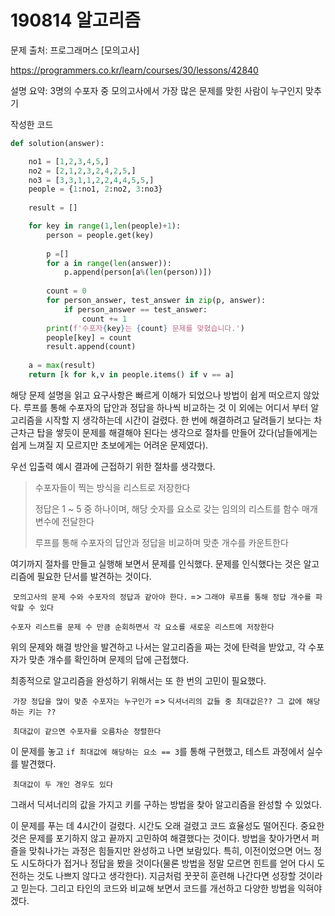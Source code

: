 # 190814 알고리즘

문제 출처: 프로그래머스 [모의고사]

https://programmers.co.kr/learn/courses/30/lessons/42840

설명 요약: 3명의 수포자 중 모의고사에서 가장 많은 문제를 맞힌 사람이 누구인지 맞추기



작성한 코드

```python
def solution(answer):

    no1 = [1,2,3,4,5,]
    no2 = [2,1,2,3,2,4,2,5,]
    no3 = [3,3,1,1,2,2,4,4,5,5,]
	people = {1:no1, 2:no2, 3:no3}
	
    result = []

    for key in range(1,len(people)+1):
        person = people.get(key)
        
        p =[]
        for a in range(len(answer)):
            p.append(person[a%(len(person))])
        
        count = 0
        for person_answer, test_answer in zip(p, answer):
            if person_answer == test_answer:
                count += 1
        print(f'수포자{key}는 {count} 문제를 맞혔습니다.')
        people[key] = count
        result.append(count)
        
	a = max(result)
	return [k for k,v in people.items() if v == a]

```



해당 문제 설명을 읽고 요구사항은 빠르게 이해가 되었으나 방법이 쉽게 떠오르지 않았다. 루프를 통해 수포자의 답안과 정답을 하나씩 비교하는 것 이 외에는 어디서 부터 알고리즘을 시작할 지 생각하는데 시간이 걸렸다. 한 번에 해결하려고 달려들기 보다는 차근차근 탑을 쌓듯이 문제를 해결해야 된다는 생각으로 절차를 만들어 갔다(남들에게는 쉽게 느껴질 지 모르지만 초보에게는 어려운 문제였다).

우선 입출력 예시 결과에 근접하기 위한 절차를 생각했다.

> 수포자들이 찍는 방식을 리스트로 저장한다
>
> 정답은 1 ~ 5 중 하나이며, 해당 숫자를 요소로 갖는 임의의 리스트를 함수 매개변수에 전달한다
>
> 루프를 통해 수포자의 답안과 정답을 비교하며 맞춘 개수를 카운트한다



여기까지 절차를 만들고 실행해 보면서 문제를 인식했다. 문제를 인식했다는 것은 알고리즘에 필요한 단서를 발견하는 것이다.

​	`모의고사의 문제 수와 수포자의 정답과 같아야 한다.` => `그래야 루프를 통해 정답 개수를 파악할 수 있다`

​	`수포자 리스트를 문제 수 만큼 순회하면서 각 요소를 새로운 리스트에 저장한다 `

위의 문제와 해결 방안을 발견하고 나서는 알고리즘을 짜는 것에 탄력을 받았고, 각 수포자가 맞춘 개수를 확인하며 문제의 답에 근접했다.



최종적으로 알고리즘을 완성하기 위해서는 또 한 번의 고민이 필요했다.

​	`가장 정답을 많이 맞춘 수포자는 누구인가` => `딕셔너리의 값들 중 최대값은?? 그 값에 해당하는 키는 ??`

​	`최대값이 같으면 수포자를 오름차순 정렬한다`

이 문제를 놓고 `if 최대값에 해당하는 요소 == 3`를 통해 구현했고, 테스트 과정에서 실수를 발견했다.

​	`최대값이 두 개인 경우도 있다`

그래서 딕셔너리의 값을 가지고 키를 구하는 방법을 찾아 알고리즘을 완성할 수 있었다.



이 문제를 푸는 데 4시간이 걸렸다. 시간도 오래 걸렸고 코드 효율성도 떨어진다. 중요한 것은 문제를 포기하지 않고 끝까지 고민하여 해결했다는 것이다. 방법을 찾아가면서 퍼즐을 맞춰나가는 과정은 힘들지만 완성하고 나면 보람있다. 특히, 이전이었으면 어느 정도 시도하다가 접거나 정답을 봤을 것이다(물론 방법을 정말 모르면 힌트를 얻어 다시 도전하는 것도 나쁘지 않다고 생각한다).  지금처럼 꿋꿋히 훈련해 나간다면 성장할 것이라고 믿는다. 그리고 타인의 코드와 비교해 보면서 코드를 개선하고 다양한 방법을 익혀야겠다.